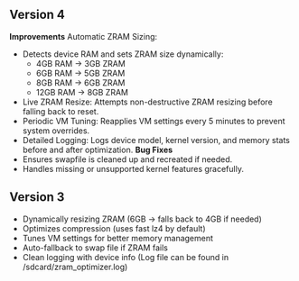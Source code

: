 ## Version 4
**Improvements**
Automatic ZRAM Sizing:
* Detects device RAM and sets ZRAM size dynamically:
  * 4GB RAM → 3GB ZRAM
  * 6GB RAM → 5GB ZRAM
  * 8GB RAM → 6GB ZRAM
  * 12GB RAM → 8GB ZRAM
* Live ZRAM Resize:
Attempts non-destructive ZRAM resizing before falling back to reset.
* Periodic VM Tuning:
Reapplies VM settings every 5 minutes to prevent system overrides.
* Detailed Logging:
Logs device model, kernel version, and memory stats before and after optimization.
**Bug Fixes**
* Ensures swapfile is cleaned up and recreated if needed.
* Handles missing or unsupported kernel features gracefully.

## Version 3
* Dynamically resizing ZRAM (6GB → falls back to 4GB if needed)
* Optimizes compression (uses fast lz4 by default)
* Tunes VM settings for better memory management
* Auto-fallback to swap file if ZRAM fails
* Clean logging with device info (Log file can be found in /sdcard/zram_optimizer.log)
